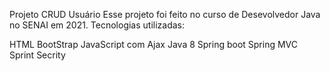 Projeto CRUD Usuário
Esse projeto foi feito no curso de Desevolvedor Java no SENAI em 2021.
Tecnologias utilizadas:

HTML
BootStrap
JavaScript com Ajax
Java 8
Spring boot
Spring MVC
Sprint Secrity
